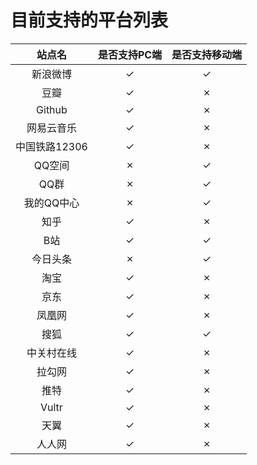 # 目前支持的平台列表

|  站点名          | 是否支持PC端       |  是否支持移动端          |
|  :----:          | :----:             |  :----:                  |
|  新浪微博        | ✓                  |  ✓                       |
|  豆瓣            | ✓                  |  ✗                       |
|  Github          | ✓                  |  ✗                       |
|  网易云音乐      | ✓                  |  ✗                       |
|  中国铁路12306   | ✓                  |  ✗                       |
|  QQ空间          | ✗                  |  ✓                       |
|  QQ群            | ✗                  |  ✓                       |
|  我的QQ中心	   | ✗                  |  ✓                       |
|  知乎   		   | ✓                  |  ✗                       |
|  B站   		   | ✓                  |  ✓                       |
|  今日头条		   | ✗                  |  ✓                       |
|  淘宝            | ✓                  |  ✗                       |
|  京东            | ✓                  |  ✗                       |
|  凤凰网          | ✓                  |  ✗                       |
|  搜狐            | ✓                  |  ✓                       |
|  中关村在线      | ✓                  |  ✗                       |
|  拉勾网          | ✓                  |  ✗                       |
|  推特            | ✓                  |  ✗                       |
|  Vultr           | ✓                  |  ✗                       |
|  天翼            | ✓                  |  ✗                       |
|  人人网          | ✓                  |  ✗                       |